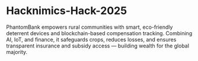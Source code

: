 # Hacknimics-Hack-2025
PhantomBank empowers rural communities with smart, eco-friendly deterrent devices and blockchain-based compensation tracking. Combining AI, IoT, and finance, it safeguards crops, reduces losses, and ensures transparent insurance and subsidy access — building wealth for the global majority.
